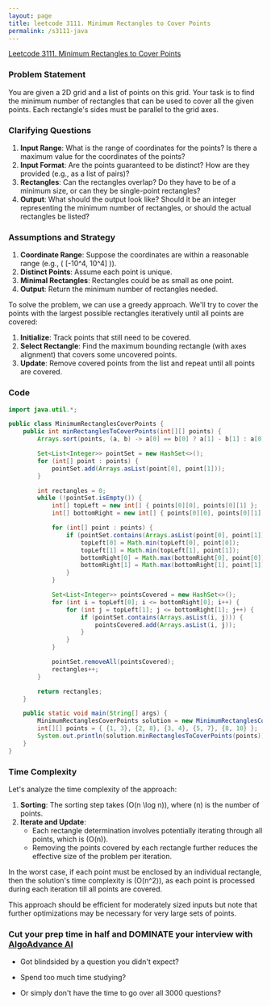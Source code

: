 ```yaml
---
layout: page
title: leetcode 3111. Minimum Rectangles to Cover Points
permalink: /s3111-java
---
```

[Leetcode 3111. Minimum Rectangles to Cover Points](https://algoadvance.github.io/algoadvance/l3111)
### Problem Statement

You are given a 2D grid and a list of points on this grid. Your task is to find the minimum number of rectangles that can be used to cover all the given points. Each rectangle's sides must be parallel to the grid axes.

### Clarifying Questions

1. **Input Range**: What is the range of coordinates for the points? Is there a maximum value for the coordinates of the points?
2. **Input Format**: Are the points guaranteed to be distinct? How are they provided (e.g., as a list of pairs)?
3. **Rectangles**: Can the rectangles overlap? Do they have to be of a minimum size, or can they be single-point rectangles?
4. **Output**: What should the output look like? Should it be an integer representing the minimum number of rectangles, or should the actual rectangles be listed?

### Assumptions and Strategy

1. **Coordinate Range**: Suppose the coordinates are within a reasonable range (e.g., \( [-10^4, 10^4] \)).
2. **Distinct Points**: Assume each point is unique.
3. **Minimal Rectangles**: Rectangles could be as small as one point.
4. **Output**: Return the minimum number of rectangles needed.

To solve the problem, we can use a greedy approach. We'll try to cover the points with the largest possible rectangles iteratively until all points are covered:

1. **Initialize**: Track points that still need to be covered.
2. **Select Rectangle**: Find the maximum bounding rectangle (with axes alignment) that covers some uncovered points.
3. **Update**: Remove covered points from the list and repeat until all points are covered.

### Code

```java
import java.util.*;

public class MinimumRectanglesCoverPoints {
    public int minRectanglesToCoverPoints(int[][] points) {
        Arrays.sort(points, (a, b) -> a[0] == b[0] ? a[1] - b[1] : a[0] - b[0]);

        Set<List<Integer>> pointSet = new HashSet<>();
        for (int[] point : points) {
            pointSet.add(Arrays.asList(point[0], point[1]));
        }

        int rectangles = 0;
        while (!pointSet.isEmpty()) {
            int[] topLeft = new int[] { points[0][0], points[0][1] };
            int[] bottomRight = new int[] { points[0][0], points[0][1] };

            for (int[] point : points) {
                if (pointSet.contains(Arrays.asList(point[0], point[1]))) {
                    topLeft[0] = Math.min(topLeft[0], point[0]);
                    topLeft[1] = Math.min(topLeft[1], point[1]);
                    bottomRight[0] = Math.max(bottomRight[0], point[0]);
                    bottomRight[1] = Math.max(bottomRight[1], point[1]);
                }
            }

            Set<List<Integer>> pointsCovered = new HashSet<>();
            for (int i = topLeft[0]; i <= bottomRight[0]; i++) {
                for (int j = topLeft[1]; j <= bottomRight[1]; j++) {
                    if (pointSet.contains(Arrays.asList(i, j))) {
                        pointsCovered.add(Arrays.asList(i, j));
                    }
                }
            }

            pointSet.removeAll(pointsCovered);
            rectangles++;
        }

        return rectangles;
    }

    public static void main(String[] args) {
        MinimumRectanglesCoverPoints solution = new MinimumRectanglesCoverPoints();
        int[][] points = { {1, 3}, {2, 8}, {3, 4}, {5, 7}, {8, 10} };
        System.out.println(solution.minRectanglesToCoverPoints(points)); // Expected output: At least one
    }
}
```

### Time Complexity

Let's analyze the time complexity of the approach:

1. **Sorting**: The sorting step takes \(O(n \log n)\), where \(n\) is the number of points.
2. **Iterate and Update**:
    - Each rectangle determination involves potentially iterating through all points, which is \(O(n)\).
    - Removing the points covered by each rectangle further reduces the effective size of the problem per iteration.

In the worst case, if each point must be enclosed by an individual rectangle, then the solution's time complexity is \(O(n^2)\), as each point is processed during each iteration till all points are covered.

This approach should be efficient for moderately sized inputs but note that further optimizations may be necessary for very large sets of points.


### Cut your prep time in half and DOMINATE your interview with [AlgoAdvance AI](https://algoAdvance.com)

- Got blindsided by a question you didn't expect?

- Spend too much time studying?

- Or simply don't have the time to go over all 3000 questions?

